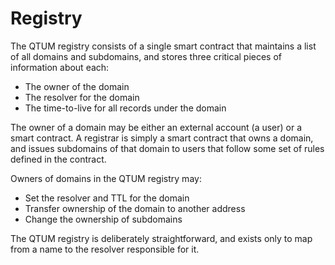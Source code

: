 # Registry

The QTUM registry consists of a single smart contract that maintains a list of all domains and subdomains, and stores three critical pieces of information about each:
- The owner of the domain
- The resolver for the domain
- The time-to-live for all records under the domain

The owner of a domain may be either an external account (a user) or a smart contract. A registrar is simply a smart contract that owns a domain, and issues subdomains of that domain to users that follow some set of rules defined in the contract.

Owners of domains in the QTUM registry may:
- Set the resolver and TTL for the domain
- Transfer ownership of the domain to another address
- Change the ownership of subdomains

The QTUM registry is deliberately straightforward, and exists only to map from a name to the resolver responsible for it.
